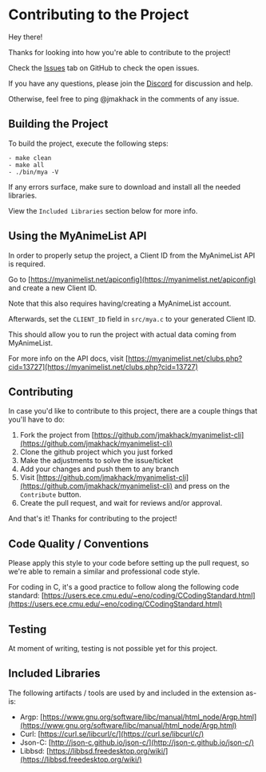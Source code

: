 # Contributing to the Project

Hey there!

Thanks for looking into how you're able to contribute to the project!

Check the [Issues](https://github.com/jmakhack/myanimelist-cli/issues) tab on GitHub to check the open issues.

If you have any questions, please join the [Discord](https://discord.gg/RTgxfFW9mS) for discussion and help. 

Otherwise, feel free to ping @jmakhack in the comments of any issue.

## Building the Project

To build the project, execute the following steps:

```
- make clean
- make all
- ./bin/mya -V
```

If any errors surface, make sure to download and install all the needed libraries.

View the `Included Libraries` section below for more info.

## Using the MyAnimeList API

In order to properly setup the project, a Client ID from the MyAnimeList API is required.

Go to [https://myanimelist.net/apiconfig](https://myanimelist.net/apiconfig) and create a new Client ID.

Note that this also requires having/creating a MyAnimeList account.

Afterwards, set the `CLIENT_ID` field in `src/mya.c` to your generated Client ID.

This should allow you to run the project with actual data coming from MyAnimeList.

For more info on the API docs, visit [https://myanimelist.net/clubs.php?cid=13727](https://myanimelist.net/clubs.php?cid=13727)

## Contributing

In case you'd like to contribute to this project, there are a couple things that you'll have to do:

1.  Fork the project from [https://github.com/jmakhack/myanimelist-cli](https://github.com/jmakhack/myanimelist-cli)
2.  Clone the github project which you just forked
3.  Make the adjustments to solve the issue/ticket
4.  Add your changes and push them to any branch
5.  Visit [https://github.com/jmakhack/myanimelist-cli](https://github.com/jmakhack/myanimelist-cli) and press on the `Contribute` button.
6.  Create the pull request, and wait for reviews and/or approval.

And that's it! Thanks for contributing to the project! 

## Code Quality / Conventions
Please apply this style to your code before setting up the pull request, so we're able to remain a similar and professional code style.

For coding in C, it's a good practice to follow along the following code standard: [https://users.ece.cmu.edu/~eno/coding/CCodingStandard.html](https://users.ece.cmu.edu/~eno/coding/CCodingStandard.html) 

## Testing

At moment of writing, testing is not possible yet for this project.

## Included Libraries

The following artifacts / tools are used by and included in the extension as-is:

-   Argp: [https://www.gnu.org/software/libc/manual/html_node/Argp.html](https://www.gnu.org/software/libc/manual/html_node/Argp.html)
-   Curl: [https://curl.se/libcurl/c/](https://curl.se/libcurl/c/)
-   Json-C: [http://json-c.github.io/json-c/](http://json-c.github.io/json-c/)
-   Libbsd: [https://libbsd.freedesktop.org/wiki/](https://libbsd.freedesktop.org/wiki/)
